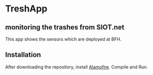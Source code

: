 # TreshApp
## monitoring the trashes from SIOT.net
This app shows the sensors which are deployed at BFH.

## Installation
After downloading the repository, install [Alamofire](https://github.com/Alamofire/Alamofire).
Compile and Run.
